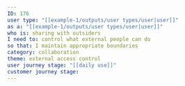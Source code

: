 ```yaml
---
ID: 176
user type: "[[example-1/outputs/user types/user|user]]"
as a: "[[example-1/outputs/user types/user|user]]"
who is: sharing with outsiders
I need to: control what external people can do
so that: I maintain appropriate boundaries
category: collaboration
theme: external access control
user journey stage: "[[daily use]]"
customer journey stage:
---
```

